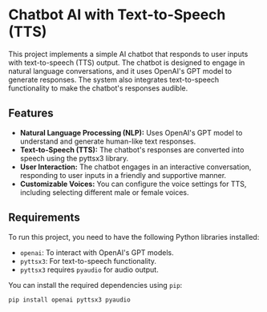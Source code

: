 # Chatbot AI with Text-to-Speech (TTS)

This project implements a simple AI chatbot that responds to user inputs with text-to-speech (TTS) output. The chatbot is designed to engage in natural language conversations, and it uses OpenAI's GPT model to generate responses. The system also integrates text-to-speech functionality to make the chatbot's responses audible.

## Features

- **Natural Language Processing (NLP):** Uses OpenAI's GPT model to understand and generate human-like text responses.
- **Text-to-Speech (TTS):** The chatbot's responses are converted into speech using the pyttsx3 library.
- **User Interaction:** The chatbot engages in an interactive conversation, responding to user inputs in a friendly and supportive manner.
- **Customizable Voices:** You can configure the voice settings for TTS, including selecting different male or female voices.

## Requirements

To run this project, you need to have the following Python libraries installed:

- `openai`: To interact with OpenAI's GPT models.
- `pyttsx3`: For text-to-speech functionality.
- `pyttsx3` requires `pyaudio` for audio output.

You can install the required dependencies using `pip`:

```bash
pip install openai pyttsx3 pyaudio
